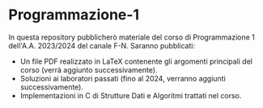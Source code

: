 # Programmazione-1

In questa repository pubblicherò materiale del corso di Programmazione 1 dell'A.A. 2023/2024 del canale F-N.
Saranno pubblicati:
- Un file PDF realizzato in LaTeX contenente gli argomenti principali del corso (verrà aggiunto successivamente).
- Soluzioni ai laboratori passati (fino al 2024, verranno aggiunti successivamente).
- Implementazioni in C di Strutture Dati e Algoritmi trattati nel corso.
